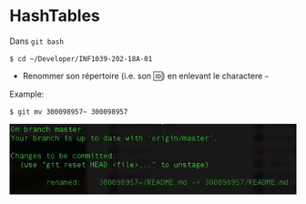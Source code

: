 # HashTables


Dans `git bash`

```
$ cd ~/Developer/INF1039-202-18A-01
```

* Renommer son répertoire (i.e. son :id:) en enlevant le charactere `~`

Example:

```
$ git mv 300098957~ 300098957
```


![alt text](./images/git-status.png)
